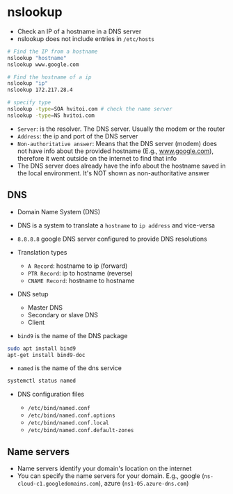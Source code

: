 # nslookup

- Check an IP of a hostname in a DNS server
- nslookup does not include entries in `/etc/hosts`

```sh
# Find the IP from a hostname
nslookup "hostname"
nslookup www.google.com

# Find the hostname of a ip
nslookup "ip"
nslookup 172.217.28.4

# specify type
nslookup -type=SOA hvitoi.com # check the name server
nslookup -type=NS hvitoi.com
```

- `Server`: is the resolver. The DNS server. Usually the modem or the router
- `Address`: the ip and port of the DNS server
- `Non-authoritative answer`: Means that the DNS server (modem) does not have info about the provided hostname (E.g., www.google.com), therefore it went outside on the internet to find that info
- The DNS server does already have the info about the hostname saved in the local environment. It's NOT shown as non-authoritative answer

## DNS

- Domain Name System (DNS)
- DNS is a system to translate a `hostname` to `ip address` and vice-versa
- `8.8.8.8` google DNS server configured to provide DNS resolutions

- Translation types

  - `A Record`: hostname to ip (forward)
  - `PTR Record`: ip to hostname (reverse)
  - `CNAME Record`: hostname to hostname

- DNS setup

  - Master DNS
  - Secondary or slave DNS
  - Client

- `bind9` is the name of the DNS package

```sh
sudo apt install bind9
apt-get install bind9-doc
```

- `named` is the name of the dns service

```sh
systemctl status named
```

- DNS configuration files

  - `/etc/bind/named.conf`
  - `/etc/bind/named.conf.options`
  - `/etc/bind/named.conf.local`
  - `/etc/bind/named.conf.default-zones`

## Name servers

- Name servers identify your domain's location on the internet
- You can specify the name servers for your domain. E.g., google (`ns-cloud-c1.googledomains.com`), azure (`ns1-05.azure-dns.com`)
